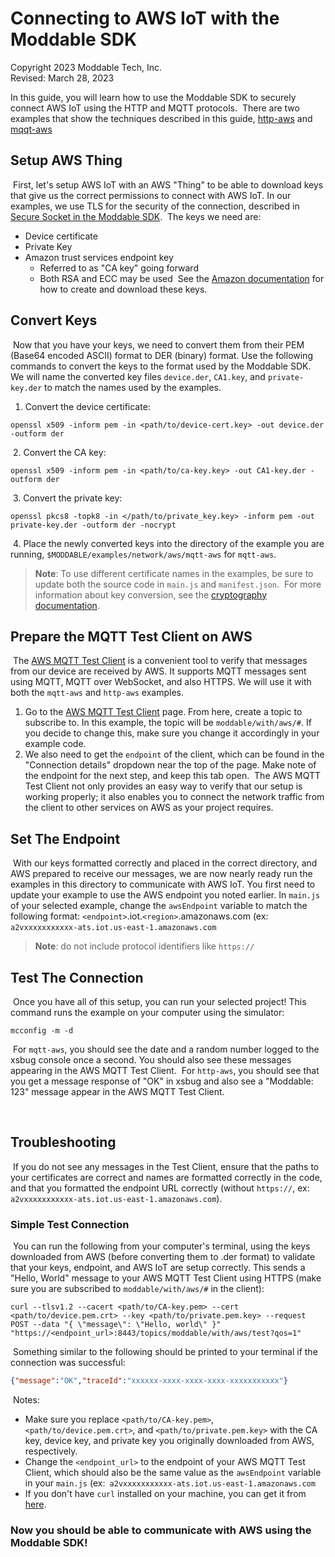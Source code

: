 # Connecting to AWS IoT with the Moddable SDK
​Copyright 2023 Moddable Tech, Inc.<BR>
Revised: March 28, 2023

In this guide, you will learn how to use the Moddable SDK to securely connect  AWS IoT using the HTTP and MQTT protocols.
​
There are two examples that show the techniques described in this guide, [http-aws](./http-aws) and [mqqt-aws](./mqtt-aws)
​
## Setup AWS Thing
​
First, let's setup AWS IoT with an AWS "Thing" to be able to download keys that give us the correct permissions to connect with AWS IoT. In our examples, we use TLS for the security of the connection, described in [Secure Socket in the Moddable SDK](../../../documentation/network/securesocket.md).
​
The keys we need are:
​
* Device certificate
* Private Key
* Amazon trust services endpoint key
  * Referred to as "CA key" going forward
  * Both RSA and ECC may be used
​
See the [Amazon documentation](https://docs.aws.amazon.com/iot/latest/developerguide/create-iot-resources.html) for how to create and download these keys.
​
## Convert Keys
​
Now that you have your keys, we need to convert them from their PEM (Base64 encoded ASCII) format to DER (binary) format. Use the following commands to convert the keys to the format used by the Moddable SDK. We will name the converted key files `device.der`, `CA1.key`, and `private-key.der` to match the names used by the examples.
​
1. Convert the device certificate:
​
```
openssl x509 -inform pem -in <path/to/device-cert.key> -out device.der -outform der
```
​
2. Convert the CA key:
​
```
openssl x509 -inform pem -in <path/to/ca-key.key> -out CA1-key.der -outform der
```
​
3. Convert the private key:
​
```
openssl pkcs8 -topk8 -in </path/to/private_key.key> -inform pem -out private-key.der -outform der -nocrypt
```
​
4. Place the newly converted keys into the directory of the example you are running, `$MODDABLE/examples/network/aws/mqtt-aws` for `mqtt-aws`.
​
> **Note**: To use different certificate names in the examples, be sure to update both the source code in `main.js` and `manifest.json`.
​
For more information about key conversion, see the [cryptography documentation](../../..//documentation/crypt/crypt.md#class-transform).
​
## Prepare the MQTT Test Client on AWS
​
The [AWS MQTT Test Client](https://us-east-1.console.aws.amazon.com/iot/home?region=us-east-1#/test) is a convenient tool to verify that messages from our device are received by AWS. It supports MQTT messages sent using MQTT, MQTT over WebSocket, and also HTTPS. We will use it with both the `mqtt-aws` and `http-aws` examples.
​
1. Go to the [AWS MQTT Test Client](https://us-east-1.console.aws.amazon.com/iot/home?region=us-east-1#/test) page. From here, create a topic to subscribe to. In this example, the topic will be `moddable/with/aws/#`. If you decide to change this, make sure you change it accordingly in your example code.
2. We also need to get the `endpoint` of the client, which can be found in the "Connection details" dropdown near the top of the page. Make note of the endpoint for the next step, and keep this tab open.
​
The AWS MQTT Test Client not only provides an easy way to verify that our setup is working properly; it also enables you to connect the network traffic from the client to other services on AWS as your project requires.
​
## Set The Endpoint
​
With our keys formatted correctly and placed in the correct directory, and AWS prepared to receive our messages, we are now nearly ready run the examples in this directory to communicate with AWS IoT.
​
You first need to update your example to use the AWS endpoint you noted earlier. In `main.js` of your selected example, change the `awsEndpoint` variable to match the following format: `<endpoint>`.iot.`<region>`.amazonaws.com (ex: `a2vxxxxxxxxxxx-ats.iot.us-east-1.amazonaws.com`
​
> **Note**: do not include protocol identifiers like `https://`
​
## Test The Connection
​
Once you have all of this setup, you can run your selected project!
​
This command runs the example on your computer using the simulator:
​
```
mcconfig -m -d
```
​
For `mqtt-aws`, you should see  the date and a random number logged to the xsbug console once a second. You should also see these messages appearing in the AWS MQTT Test Client.
​
For `http-aws`, you should see that you get a message response of "OK" in xsbug and also see a "Moddable: 123" message appear in the AWS MQTT Test Client.
​
<!-- See the [MQTT module](../../..//modules/network/mqtt/mqtt.js) and [HTTP module](../../../modules/network/http/http.js) for more info about how these modules work. -->
​
## Troubleshooting
​
If you do not see any messages in the Test Client, ensure that the paths to your certificates are correct and names are formatted correctly in the code, and that you formatted the endpoint URL correctly (without `https://`, ex: `a2vxxxxxxxxxxx-ats.iot.us-east-1.amazonaws.com`).
​
### Simple Test Connection
​
You can run the following from your computer's terminal, using the keys downloaded from AWS (before converting them to .der format) to validate that your keys, endpoint, and AWS IoT are setup correctly. This sends a "Hello, World" message to your AWS MQTT Test Client using HTTPS (make sure you are subscribed to `moddable/with/aws/#` in the client):
​
```
curl --tlsv1.2 --cacert <path/to/CA-key.pem> --cert <path/to/device.pem.crt> --key <path/to/private.pem.key> --request POST --data "{ \"message\": \"Hello, world\" }" "https://<endpoint_url>:8443/topics/moddable/with/aws/test?qos=1"
```
​
Something similar to the following should be printed to your terminal if the connection was successful:
​
```json
{"message":"OK","traceId":"xxxxxx-xxxx-xxxx-xxxx-xxxxxxxxxxx"}
```
​
Notes:
​
* Make sure you replace `<path/to/CA-key.pem>`, `<path/to/device.pem.crt>`, and `<path/to/private.pem.key>` with the CA key, device key, and private key you originally downloaded from AWS, respectively.
* Change the `<endpoint_url>` to the endpoint of your AWS MQTT Test Client, which should also be the same value as the `awsEndpoint` variable in your `main.js` (ex:` a2vxxxxxxxxxxx-ats.iot.us-east-1.amazonaws.com`
* If you don't have `curl` installed on your machine, you can get it from [here](https://everything.curl.dev/get).
​
### Now you should be able to communicate with AWS using the Moddable SDK!

